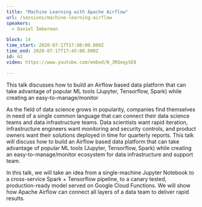 ```yaml
---
title: "Machine Learning with Apache Airflow"
url: /sessions/machine-learning-airflow
speakers:
  - Daniel Imberman

block: 14
time_start: 2020-07-17T17:00:00.000Z
time_end: 2020-07-17T17:45:00.000Z
id: m2
video: https://www.youtube.com/embed/N_3RQeqySE0

---
```


This talk discusses how to build an Airflow based data platform that can take advantage of popular ML tools (Jupyter, Tensorflow, Spark) while creating an easy-to-manage/monitor
<!--more-->

As the field of data science grows in popularity, companies find themselves in need of a single common language that can connect their data science teams and data infrastructure teams. Data scientists want rapid iteration, infrastructure engineers want monitoring and security controls, and product owners want their solutions deployed in time for quarterly reports. This talk will discuss how to build an Airflow based data platform that can take advantage of popular ML tools (Jupyter, Tensorflow, Spark) while creating an easy-to-manage/monitor ecosystem for data infrastructure and support team.

In this talk, we will take an idea from a single-machine Jupyter Notebook to a cross-service Spark + Tensorflow pipeline, to a canary tested, production-ready model served on Google Cloud Functions. We will show how Apache Airflow can connect all layers of a data team to deliver rapid results.